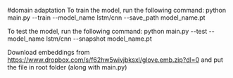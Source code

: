 #domain adaptation
To train the model, run the following command:
python main.py --train --model_name lstm/cnn --save_path model_name.pt 

To test the model, run the following command:
python main.py --test --model_name lstm/cnn --snapshot model_name.pt

Download embeddings from https://www.dropbox.com/s/f62hw5wivjbksxl/glove.emb.zip?dl=0
and put the file in root folder (along with main.py)
